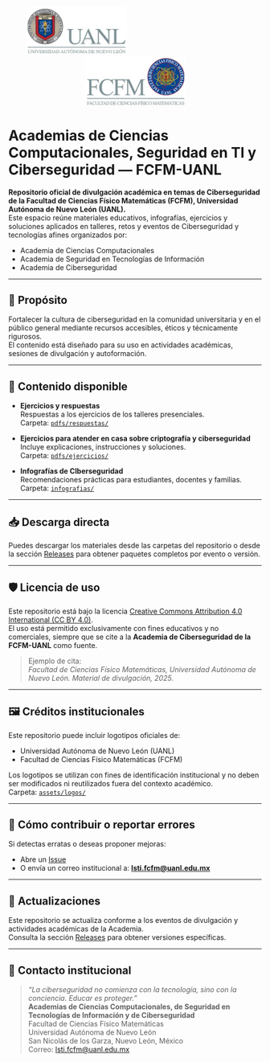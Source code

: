 <p align="center">
  <img src="assets/logos/logo-uanl.png" alt="Logo UANL" width="200"/>
  &nbsp;&nbsp;&nbsp;&nbsp;&nbsp;&nbsp;&nbsp;&nbsp;&nbsp;&nbsp;&nbsp;&nbsp;&nbsp;&nbsp;&nbsp;&nbsp;&nbsp;&nbsp;&nbsp;&nbsp;&nbsp;&nbsp;&nbsp;&nbsp;&nbsp;&nbsp;&nbsp;&nbsp;&nbsp;&nbsp;&nbsp;&nbsp;&nbsp;&nbsp;&nbsp;&nbsp;&nbsp;&nbsp;&nbsp;&nbsp;&nbsp;&nbsp;&nbsp;&nbsp;&nbsp;&nbsp;&nbsp;&nbsp;&nbsp;&nbsp;&nbsp;&nbsp;&nbsp;&nbsp;&nbsp;&nbsp;&nbsp;&nbsp;
  <img src="assets/logos/logo-fcfm.png" alt="Logo FCFM" width="200"/>
</p>

# Academias de Ciencias Computacionales, Seguridad en TI y Ciberseguridad — FCFM-UANL

**Repositorio oficial de divulgación académica en temas de Ciberseguridad de la Facultad de Ciencias Físico Matemáticas (FCFM), Universidad Autónoma de Nuevo León (UANL).**  
Este espacio reúne materiales educativos, infografías, ejercicios y soluciones aplicados en talleres, retos y eventos de Ciberseguridad y tecnologías afines organizados por:
- Academia de Ciencias Computacionales
- Academia de Seguridad en Tecnologías de Información
- Academia de Ciberseguridad

---

## 🎯 Propósito

Fortalecer la cultura de ciberseguridad en la comunidad universitaria y en el público general mediante recursos accesibles, éticos y técnicamente rigurosos.  
El contenido está diseñado para su uso en actividades académicas, sesiones de divulgación y autoformación.

---

## 📂 Contenido disponible

- **Ejercicios y respuestas**  
  Respuestas a los ejercicios de los talleres presenciales.  
  Carpeta: [`pdfs/respuestas/`](pdfs/respuestas/)

- **Ejercicios para atender en casa sobre criptografía y ciberseguridad**  
  Incluye explicaciones, instrucciones y soluciones.  
  Carpeta: [`pdfs/ejercicios/`](pdfs/ejercicios/)

- **Infografías de CIberseguridad**  
  Recomendaciones prácticas para estudiantes, docentes y familias.  
  Carpeta: [`infografias/`](infografias/)

---

## 📥 Descarga directa

Puedes descargar los materiales desde las carpetas del repositorio o desde la sección [Releases](https://github.com/MarViera/div_ciberseguridad_fcfmuanl/releases) para obtener paquetes completos por evento o versión.

---

## 🛡️ Licencia de uso

Este repositorio está bajo la licencia [Creative Commons Attribution 4.0 International (CC BY 4.0)](https://creativecommons.org/licenses/by/4.0/).  
El uso está permitido exclusivamente con fines educativos y no comerciales, siempre que se cite a la **Academia de Ciberseguridad de la FCFM-UANL** como fuente.

> Ejemplo de cita:  
> *Facultad de Ciencias Físico Matemáticas, Universidad Autónoma de Nuevo León. Material de divulgación, 2025.*

---

## 🖼️ Créditos institucionales

Este repositorio puede incluir logotipos oficiales de:
- Universidad Autónoma de Nuevo León (UANL)
- Facultad de Ciencias Físico Matemáticas (FCFM)

Los logotipos se utilizan con fines de identificación institucional y no deben ser modificados ni reutilizados fuera del contexto académico.  
Carpeta: [`assets/logos/`](assets/logos/)

---

## 🧩 Cómo contribuir o reportar errores

Si detectas erratas o deseas proponer mejoras:
- Abre un [Issue](https://github.com/MarViera/div_ciberseguridad_fcfmuanl/issues)
- O envía un correo institucional a: **lsti.fcfm@uanl.edu.mx**

---

## 📅 Actualizaciones

Este repositorio se actualiza conforme a los eventos de divulgación y actividades académicas de la Academia.  
Consulta la sección [Releases](https://github.com/MarViera/div_ciberseguridad_fcfmuanl/releases) para obtener versiones específicas.

---

## 🤝 Contacto institucional
> *“La ciberseguridad no comienza con la tecnología, sino con la conciencia. Educar es proteger.”*  
**Academias de Ciencias Computacionales, de Seguridad en Tecnologías de Información y de Ciberseguridad**  
Facultad de Ciencias Físico Matemáticas  
Universidad Autónoma de Nuevo León  
San Nicolás de los Garza, Nuevo León, México  
Correo: lsti.fcfm@uanl.edu.mx
